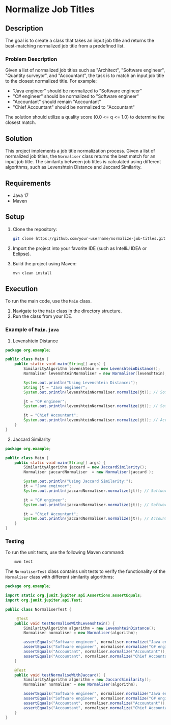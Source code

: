 # Normalize Job Titles

## Description

The goal is to create a class that takes an input job title and returns the best-matching normalized job title from a predefined list.

### Problem Description

Given a list of normalized job titles such as "Architect", "Software engineer", "Quantity surveyor", and "Accountant", the task is to match an input job title to the closest normalized title. For example:
- "Java engineer" should be normalized to "Software engineer"
- "C# engineer" should be normalized to "Software engineer"
- "Accountant" should remain "Accountant"
- "Chief Accountant" should be normalized to "Accountant"

The solution should utilize a quality score (0.0 <= q <= 1.0) to determine the closest match.

## Solution

This project implements a job title normalization process. Given a list of normalized job titles, the `Normaliser` class returns the best match for an input job title. The similarity between job titles is calculated using different algorithms, such as Levenshtein Distance and Jaccard Similarity.


## Requirements

- Java 17
- Maven

## Setup

1. Clone the repository:
    ```bash
    git clone https://github.com/your-username/normalize-job-titles.git
    ```

2. Import the project into your favorite IDE (such as IntelliJ IDEA or Eclipse).

3. Build the project using Maven:
    ```bash
    mvn clean install
    ```

## Execution

To run the main code, use the `Main` class.

1. Navigate to the `Main` class in the directory structure.
2. Run the class from your IDE.

### Example of `Main.java`

1. Levenshtein Distance

```java
package org.example;

public class Main {
    public static void main(String[] args) {
        SimilarityAlgorithm levenshtein = new LevenshteinDistance();
        Normaliser levenshteinNormaliser = new Normaliser(levenshtein);

        System.out.println("Using Levenshtein Distance:");
        String jt = "Java engineer";
        System.out.println(levenshteinNormaliser.normalize(jt)); // Software engineer

        jt = "C# engineer";
        System.out.println(levenshteinNormaliser.normalize(jt)); // Software engineer

        jt = "Chief Accountant";
        System.out.println(levenshteinNormaliser.normalize(jt)); // Accountant
    }
}

````
2. Jaccard Similarity

```java
package org.example;

public class Main {
    public static void main(String[] args) {
        SimilarityAlgorithm jaccard = new JaccardSimilarity();
        Normaliser jaccardNormaliser  = new Normaliser(jaccard );

        System.out.println("Using Jaccard Similarity:");
        jt = "Java engineer";
        System.out.println(jaccardNormaliser.normalize(jt)); // Software engineer

        jt = "C# engineer";
        System.out.println(jaccardNormaliser.normalize(jt)); // Software engineer

        jt = "Chief Accountant";
        System.out.println(jaccardNormaliser.normalize(jt)); // Accountant
    }
}

````

### Testing

To run the unit tests, use the following Maven command:

```bash
    mvn test
```

The `NormaliserTest` class contains unit tests to verify the functionality of the `Normaliser` class with different similarity algorithms:

```java
package org.example;

import static org.junit.jupiter.api.Assertions.assertEquals;
import org.junit.jupiter.api.Test;

public class NormaliserTest {

     @Test
    public void testNormaliseWithLevenshtein() {
        SimilarityAlgorithm algorithm = new LevenshteinDistance();
        Normaliser normaliser = new Normaliser(algorithm);

        assertEquals("Software engineer", normaliser.normalize("Java engineer"));
        assertEquals("Software engineer", normaliser.normalize("C# engineer"));
        assertEquals("Accountant", normaliser.normalize("Accountant"));
        assertEquals("Accountant", normaliser.normalize("Chief Accountant"));
    }

    @Test
    public void testNormaliseWithJaccard() {
        SimilarityAlgorithm algorithm = new JaccardSimilarity();
        Normaliser normaliser = new Normaliser(algorithm);

        assertEquals("Software engineer", normaliser.normalize("Java engineer"));
        assertEquals("Software engineer", normaliser.normalize("C# engineer"));
        assertEquals("Accountant", normaliser.normalize("Accountant"));
        assertEquals("Accountant", normaliser.normalize("Chief Accountant"));
    }
}


````